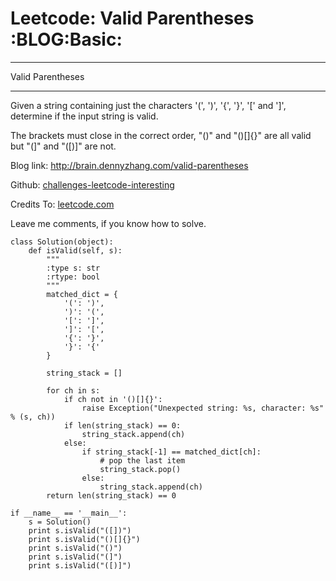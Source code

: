 # Leetcode: Valid Parentheses     :BLOG:Basic:


---

Valid Parentheses  

---

Given a string containing just the characters '(', ')', '{', '}', '[' and ']', determine if the input string is valid.  

The brackets must close in the correct order, "()" and "()[]{}" are all valid but "(]" and "([)]" are not.  

Blog link: <http://brain.dennyzhang.com/valid-parentheses>  

Github: [challenges-leetcode-interesting](https://github.com/DennyZhang/challenges-leetcode-interesting/tree/master/valid-parentheses)  

Credits To: [leetcode.com](https://leetcode.com/problems/valid-parentheses/description)  

Leave me comments, if you know how to solve.  

    class Solution(object):
        def isValid(self, s):
            """
            :type s: str
            :rtype: bool
            """
            matched_dict = {
                '(': ')',
                ')': '(',
                '[': ']',
                ']': '[',
                '{': '}',
                '}': '{'
            }
    
            string_stack = []
    
            for ch in s:
                if ch not in '()[]{}':
                    raise Exception("Unexpected string: %s, character: %s" % (s, ch))
                if len(string_stack) == 0:
                    string_stack.append(ch)
                else:
                    if string_stack[-1] == matched_dict[ch]:
                        # pop the last item
                        string_stack.pop()
                    else:
                        string_stack.append(ch)
            return len(string_stack) == 0
    
    if __name__ == '__main__':
        s = Solution()
        print s.isValid("([])")
        print s.isValid("()[]{}")
        print s.isValid("()")
        print s.isValid("(]")
        print s.isValid("([)]")